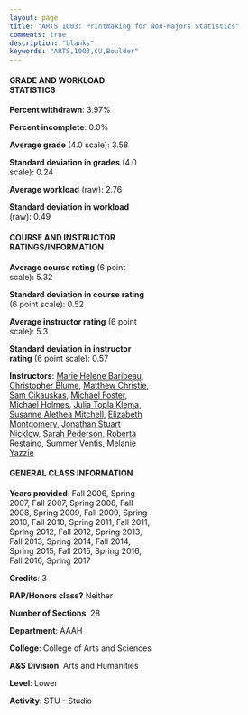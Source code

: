 ```yaml
---
layout: page
title: "ARTS 1003: Printmaking for Non-Majors Statistics"
comments: true
description: "blanks"
keywords: "ARTS,1003,CU,Boulder"
---
```

<head>
<script src="https://ajax.googleapis.com/ajax/libs/jquery/2.1.3/jquery.min.js"></script>
<script src="https://dl.dropboxusercontent.com/s/pc42nxpaw1ea4o9/highcharts.js?dl=0"></script>
<!-- <script src="../assets/js/highcharts.js"></script> -->
<style type="text/css">@font-face {
	font-family: "Bebas Neue";
	src: url(https://www.filehosting.org/file/details/544349/BebasNeue Regular.otf) format("opentype");
	}
	h1.Bebas { 
		font-family: "Bebas Neue", Verdana, Tahoma;
	}
</style>
</head>
<body>
	<div id="container" style="float: right; width: 45%; height: 88%; margin-left: 2.5%; margin-right: 2.5%;"></div>
	<script language="JavaScript">
		$(document).ready(function() {
		var chart = {type: 'column'};
		var title = {text: 'Grade Distribution'};
		var xAxis = {categories: ['A','B','C','D','F'],crosshair: true};
		var yAxis = {min: 0,title: {text: 'Percentage'}};
		var tooltip = {headerFormat: '<center><b><span style="font-size:20px">{point.key}</span></b></center>',
		               pointFormat: '<td style="padding:0"><b>{point.y:.1f}%</b></td>',
		               footerFormat: '</table>',shared: true,useHTML: true};
		var plotOptions = {column: {pointPadding: 0.0,borderWidth: 0}};  
		var credits = {enabled: false};var series= [{name: 'Percent',data: [72.38,19.04,5.03,1.7,0.72,]}];
		var json = {};
		json.chart = chart;
		json.title = title;
		json.tooltip = tooltip;
		json.xAxis = xAxis;
		json.yAxis = yAxis;  
		json.series = series;
		json.plotOptions = plotOptions;  
		json.credits = credits;
		$('#container').highcharts(json);
	});
	</script>
</body>
			   
#### GRADE AND WORKLOAD STATISTICS

**Percent withdrawn**: 3.97%

**Percent incomplete**: 0.0%

**Average grade** (4.0 scale): 3.58

**Standard deviation in grades** (4.0 scale): 0.24

**Average workload** (raw): 2.76

**Standard deviation in workload** (raw): 0.49

#### COURSE AND INSTRUCTOR RATINGS/INFORMATION

**Average course rating** (6 point scale): 5.32

**Standard deviation in course rating** (6 point scale): 0.52

**Average instructor rating** (6 point scale): 5.3

**Standard deviation in instructor rating** (6 point scale): 0.57

**Instructors**: <a href='../../instructors/Marie_Helene_Baribeau'>Marie Helene Baribeau</a>, <a href='../../instructors/Christopher_Blume'>Christopher Blume</a>, <a href='../../instructors/Matthew_Christie'>Matthew Christie</a>, <a href='../../instructors/Sam_Cikauskas'>Sam Cikauskas</a>, <a href='../../instructors/Michael_Foster'>Michael Foster</a>, <a href='../../instructors/Michael_Holmes'>Michael Holmes</a>, <a href='../../instructors/Julia_Topla_Klema'>Julia Topla Klema</a>, <a href='../../instructors/Susanne_Alethea_Mitchell'>Susanne Alethea Mitchell</a>, <a href='../../instructors/Elizabeth_Montgomery'>Elizabeth Montgomery</a>, <a href='../../instructors/Jonathan_Stuart_Nicklow'>Jonathan Stuart Nicklow</a>, <a href='../../instructors/Sarah_Pederson'>Sarah Pederson</a>, <a href='../../instructors/Roberta_Restaino'>Roberta Restaino</a>, <a href='../../instructors/Summer_Ventis'>Summer Ventis</a>, <a href='../../instructors/Melanie_Yazzie'>Melanie Yazzie</a>

#### GENERAL CLASS INFORMATION

**Years provided**: Fall 2006, Spring 2007, Fall 2007, Spring 2008, Fall 2008, Spring 2009, Fall 2009, Spring 2010, Fall 2010, Spring 2011, Fall 2011, Spring 2012, Fall 2012, Spring 2013, Fall 2013, Spring 2014, Fall 2014, Spring 2015, Fall 2015, Spring 2016, Fall 2016, Spring 2017

**Credits**: 3

**RAP/Honors class?** Neither

**Number of Sections**: 28

**Department**: AAAH

**College**: College of Arts and Sciences

**A&S Division**: Arts and Humanities

**Level**: Lower

**Activity**: STU - Studio
